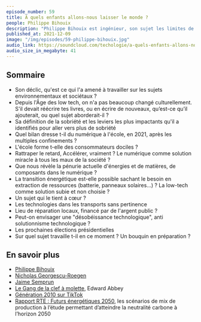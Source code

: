 ```yaml
---
episode_number: 59
title: À quels enfants allons-nous laisser le monde ?
people: Philippe Bihouix
description: "Philippe Bihouix est ingénieur, son sujet les limites de la planète, l’épuisement de ses ressources minérales et ressources énergétiques et les low tech. Auteur de L'Âge des low-tech, Le bonheur était pour demain, Quel futur pour les métaux ? et co-auteur avec Karine Mauvilly de : Le désastre de l’école numérique, plaidoyer pour une école sans écran."
published_at: 2021-12-09
image: "/img/episodes/59-philippe-bihouix.jpg"
audio_link: https://soundcloud.com/techologie/a-quels-enfants-allons-nous-laisser-le-monde-avec-philippe-bihouix
audio_size_in_megabyte: 41
---
```


## Sommaire

* Son déclic, qu'est ce qui l'a amené à travailler sur les sujets environnementaux et sociétaux ?
* Depuis l'Âge des low tech, on n'a pas beaucoup changé culturellement. S'il devait réécrire tes livres, ou en écrire de nouveaux, qu’est-ce qu’il ajouterait, ou quel sujet aborderait-il ?
* Sa définition de la sobriété et les leviers les plus impactants qu'il a identifiés pour aller vers plus de sobriété
* Quel bilan dresse t-il du numérique à l'école, en 2021, après les multiples confinements ?
* L'école forme t-elle des consommateurs dociles ?
* Rattraper le retard, Accélérer, vraiment ? Le numérique comme solution miracle à tous les maux de la société ?
* Que nous révèle la pénurie actuelle d'énergies et de matières, de composants dans le numérique ?
* La transition énergétique est-elle possible sachant le besoin en extraction de ressources (batterie, panneaux solaires...) ? La low-tech comme solution subie et non choisie ?
* Un sujet qui le tient à cœur ?
* Les technologies dans les transports sans pertinence
* Lieu de réparation locaux, financé par de l'argent public ?
* Peut-on envisager une "désobéissance technologique", anti solutionnisme technologique ?
* Les prochaines élections présidentielles
* Sur quel sujet travaille t-il en ce moment ? Un bouquin en préparation ?

## En savoir plus

* [Philippe Bihouix](https://www.franceculture.fr/personne/philippe-bihouix)
* [Nicholas Georgescu-Roegen](https://fr.wikipedia.org/wiki/Nicholas_Georgescu-Roegen)
* [Jaime Semprun](https://fr.wikipedia.org/wiki/Jaime_Semprun)
* [Le Gang de la clef à molette](https://fr.wikipedia.org/wiki/Le_Gang_de_la_clef_%C3%A0_molette), Edward Abbey
* [Génération 2010 sur TikTok](https://www.franceinter.fr/societe/tiktok-et-instagram-suppriment-le-anti2010-a-l-origine-du-harcelement-de-certains-eleves-de-sixieme)
* [Rapport RTE : Futurs énergétiques 2050](https://www.rte-france.com/analyses-tendances-et-prospectives/bilan-previsionnel-2050-futurs-energetiques), les scénarios de mix de production à l’étude permettant d’atteindre la neutralité carbone à l’horizon 2050
